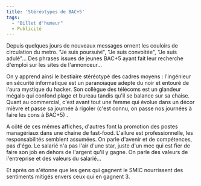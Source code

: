 ```yaml
---
title: 'Stéréotypes de BAC+5'
tags:
  - "Billet d'humeur"
  - Publicité
---
```


Depuis quelques jours de nouveaux messages ornent les couloirs de circulation du
metro. "Je suis poursuivi", "Je suis convoitée", "Je suis adulé"… Des phrases
issues de jeunes BAC+5 ayant fait leur recherche d'emploi sur les sites de
l'annonceur…

On y apprend ainsi le bestiaire stéréotypé des cadres moyens&nbsp;: l'ingénieur
en sécurité informatique est un paranoïaque adepte du noir et entouré de l'aura
mystique du hacker. Son collègue des télécoms est un glandeur mégalo qui confond
plage et bureau tandis qu'il se balance sur sa chaise. Quant au commercial,
c'est avant tout une femme qui évolue dans un décor mièvre et passe sa journée à
rigoler (c'est connu, on passe nos journées à faire les cons à BAC+5) .

A côté de ces mêmes affiches, d'autres font la promotion des postes managériaux
dans une chaine de fast-food. L'allure est professionnelle, les responsabilités
semblent assumées. On parle d'avenir et de compétences, pas d'égo. Le salarié
n'a pas l'air d'une star, juste d'un mec qui est fier de faire son job en dehors
de l'argent qu'il y gagne. On parle des valeurs de l'entreprise et des valeurs
du salarié…

Et après on s'étonne que les gens qui gagnent le SMIC nourrissent des sentiments
mitigés envers ceux qui en gagnent 3.
